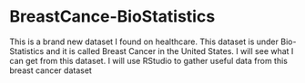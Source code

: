 # BreastCance-BioStatistics
This is a brand new dataset I found on healthcare. This dataset is under Bio-Statistics and it is called Breast Cancer in the United States. I will see what I can get from this dataset. I will use RStudio to gather useful data from this breast cancer dataset
